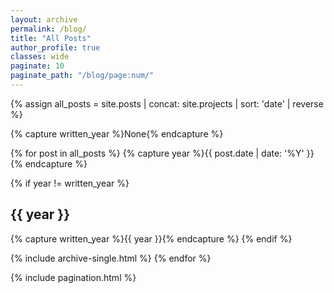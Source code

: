 ```yaml
---
layout: archive
permalink: /blog/
title: "All Posts"
author_profile: true
classes: wide
paginate: 10
paginate_path: "/blog/page:num/"
---
```


{% assign all_posts = site.posts | concat: site.projects | sort: 'date' | reverse %}

{% capture written_year %}None{% endcapture %}

{% for post in all_posts %}
  {% capture year %}{{ post.date | date: '%Y' }}{% endcapture %}

  {% if year != written_year %}
    <h2 id="{{ year | slugify }}" class="archive__subtitle">{{ year }}</h2>
    {% capture written_year %}{{ year }}{% endcapture %}
  {% endif %}

  {% include archive-single.html %}
{% endfor %}

{% include pagination.html %}
